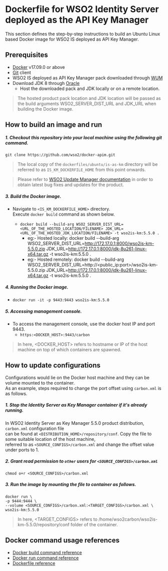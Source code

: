 # Dockerfile for WSO2 Identity Server deployed as the API Key Manager #
This section defines the step-by-step instructions to build an Ubuntu Linux based Docker image for WSO2 IS deployed as API Key Manager.

## Prerequisites
* [Docker](https://www.docker.com/get-docker) v17.09.0 or above
* [Git](https://git-scm.com/book/en/v2/Getting-Started-Installing-Git) client
* WSO2 IS deployed as API Key Manager pack downloaded through [WUM](https://wso2.com/wum/download)
* Download JDK 8 through [Oracle](https://www.oracle.com/java/technologies/javase/javase-jdk8-downloads.html)
  - Host the downloaded pack and JDK locally or on a remote location.
>The hosted product pack location and JDK location will be passed as the build arguments WSO2_SERVER_DIST_URL and JDK_URL when building the Docker image.

## How to build an image and run
##### 1. Checkout this repository into your local machine using the following git command.
```
git clone https://github.com/wso2/docker-apim.git
```

>The local copy of the `dockerfiles/ubuntu/is-as-km` directory will be referred to as `IS_KM_DOCKERFILE_HOME` from this point onwards.
   
>Please refer to [WSO2 Update Manager documentation]( https://docs.wso2.com/display/WUM300/WSO2+Update+Manager)
in order to obtain latest bug fixes and updates for the product.

##### 3. Build the Docker image.
- Navigate to `<IS_KM_DOCKERFILE_HOME>` directory. <br>
  Execute `docker build` command as shown below.

  + `docker build --build-arg WSO2_SERVER_DIST_URL=<URL_OF_THE_HOSTED_LOCATION/FILENAME> JDK_URL=<URL_OF_THE_HOSTED_JDK_LOCATION/FILENAME> -t wso2is-km:5.5.0 .`
    - eg:- Hosted locally: docker build --build-arg WSO2_SERVER_DIST_URL=http://172.17.0.1:8000/wso2is-km-5.5.0.zip JDK_URL=http://172.17.0.1:8000/jdk-8u261-linux-x64.tar.gz -t wso2is-km:5.5.0 . 
    - eg:- Hosted remotely: docker build --build-arg WSO2_SERVER_DIST_URL=http://<public_ip:port>/wso2is-km-5.5.0.zip JDK_URL=http://172.17.0.1:8000/jdk-8u261-linux-x64.tar.gz -t wso2is-km:5.5.0 .
   
##### 4. Running the Docker image.
- `docker run -it -p 9443:9443 wso2is-km:5.5.0`

##### 5. Accessing management console.
- To access the management console, use the docker host IP and port 9443.
    + `https:<DOCKER_HOST>:9443/carbon`
    
>In here, <DOCKER_HOST> refers to hostname or IP of the host machine on top of which containers are spawned.


## How to update configurations
Configurations would lie on the Docker host machine and they can be volume mounted to the container. <br>
As an example, steps required to change the port offset using `carbon.xml` is as follows.

##### 1. Stop the Identity Server as Key Manager container if it's already running.
In WSO2 Identity Server as Key Manager 5.5.0 product distribution, `carbon.xml` configuration file <br>
can be found at `<DISTRIBUTION_HOME>/repository/conf`. Copy the file to some suitable location of the host machine, <br>
referred to as `<SOURCE_CONFIGS>/carbon.xml` and change the offset value under ports to 1.

##### 2. Grant read permission to `other` users for `<SOURCE_CONFIGS>/carbon.xml`
```
chmod o+r <SOURCE_CONFIGS>/carbon.xml
```

##### 3. Run the image by mounting the file to container as follows.
```
docker run \
-p 9444:9444 \
--volume <SOURCE_CONFIGS>/carbon.xml:<TARGET_CONFIGS>/carbon.xml \
wso2is-km:5.5.0
```

>In here, <TARGET_CONFIGS> refers to /home/wso2carbon/wso2is-km-5.5.0/repository/conf folder of the container.


## Docker command usage references

* [Docker build command reference](https://docs.docker.com/engine/reference/commandline/build/)
* [Docker run command reference](https://docs.docker.com/engine/reference/run/)
* [Dockerfile reference](https://docs.docker.com/engine/reference/builder/)

